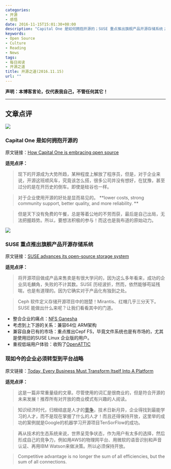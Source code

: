 ```yaml
---
categories:
- 开源
- 感悟
date: 2016-11-15T15:01:30+08:00
description: "Capital One 是如何拥抱开源的；SUSE 重点推出旗舰产品开源存储系统；现如今的企业必须转型到平台战略"
keywords:
- Open Source
- Culture
- Reading
- News
tags:
- 每日阅读
- 开源之道
title: 开源之道(2016.11.15)
url: ""
---
```


**声明：本博客言论，仅代表我自己，不管任何其它！**

---

## 文章点评

![](https://opensource.com/sites/default/files/styles/image-full-size/public/images/business/BUSINESS_crowdvsopen.png?itok=072owz9m)

### Capital One 是如何拥抱开源的

原文链接：[How Capital One is embracing open source](https://opensource.com/business/16/11/capital-one-open-source)

**适兕点评：**

> 现下的开源成为大势所趋，某种程度上解放了程序员，但是，对于企业来说，开源这班顺风车，究竟该怎么搭，很多公司并没有想好，在犹豫，甚至过分的是在开历史的倒车。即使是硅谷也一样。

> 对于企业使用开源的好处是显而易见的。 **lower costs, strong community support, better quality, and more reliability. ** 

> 但是天下没有免费的午餐，总是等着公地的不劳而获，最后是自己出局，无法把握趋势。所以，要想法积极的参与！而这也是我布道的原始动力。

![](http://zdnet2.cbsistatic.com/hub/i/r/2016/05/17/98d0d7e7-8025-4ca1-b503-45d6bab98db0/resize/770xauto/089847944f3df30e046e137017d8df20/hard-drive-failure.jpg)

### SUSE 重点推出旗舰产品开源存储系统

原文链接：[SUSE advances its open-source storage system](http://www.zdnet.com/article/suse-advances-its-open-source-storage-system/)

**适兕点评：**

> 将开源项目做成产品来售卖是有很大学问的，因为这么多年看来，成功的企业凤毛麟角，失败的不计其数。SUSE 历经波折，然而，依然能够苟延残喘，也是有道理的。因为它确实对于产品化有独到之处。

> Ceph 软件定义存储开源项目中的翘楚！Mirantis、红帽几乎三分天下。SUSE 能做出什么来呢？让我们看看其中的门道。

* 整合企业的痛点：[NFS Ganesha](https://github.com/nfs-ganesha/nfs-ganesha/wiki)
* 考虑到上下游的关系：兼容64位 ARM架构
* 兼容自身已有的市场：重点推出Cepf FS，毕竟文件系统也是有市场的，尤其是使用旧的SUSE  Linux 企业版的用户。
* 重视低端用户体验：收购了[OpenATTIC](http://openattic.org/home.html)

### 现如今的企业必须转型到平台战略

原文链接：[Today, Every Business Must Transform Itself Into A Platform](http://www.forbes.com/sites/gregsatell/2016/11/13/today-every-business-must-transform-itself-into-a-platform/#504ff5cc6b09)

**适兕点评：**

> 这是一篇非常重量级的文章。尽管使用的词汇是很商业的，但是符合开源的未来发展！推荐所有对开放的商业模式有兴趣的人阅读。

> 知识经济时代，归根结底是人才的[竞争](http://www.fastcompany.com/34512/war-talent)，技术日新月异，企业得找到最能学习的人才，而不是现在掌握了什么的人才！而且还得保持开放，这里举的成功的案例就是Google的机器学习开源项目TenSorFlow的成功。

> 再从技术的生态系统来说，世界呈竞争状态，作为用户有太多的选择，然后形成自己的竞争力，例如用AWS的物理网平台、用微软的语音识别和声音认证、再用IBM Watson来做决策。所以必须保持开放。

> Competitive advantage is no longer the sum of all efficiencies, but the sum of all connections.
